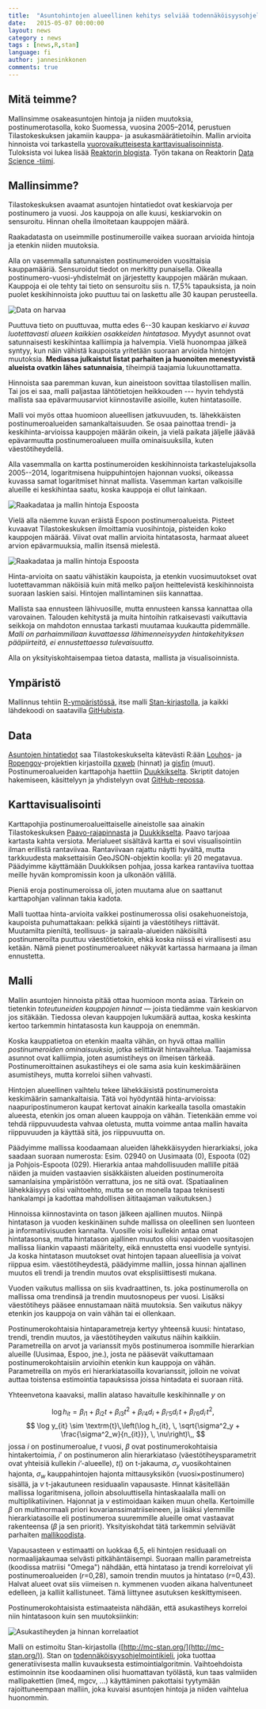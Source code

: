 ```yaml
---
title:  "Asuntohintojen alueellinen kehitys selviää todennäköisyysohjelmoinnilla"
date:   2015-05-07 00:00:00
layout: news
category : news
tags : [news,R,stan]
language: fi
author: jannesinkkonen
comments: true
---
```


## Mitä teimme?

Mallinsimme osakeasuntojen hintoja ja niiden muutoksia, postinumerotasolla, koko Suomessa, vuosina 2005–2014, perustuen Tilastokeskuksen jakamiin kauppa- ja asukasmäärätietoihin. Mallin arvioita hinnoista voi tarkastella [vuorovaikutteisesta karttavisualisoinnista](http://kannattaakokauppa.fi/). Tuloksista voi lukea lisää [Reaktorin blogista](http://reaktor.com/blog/asuntojen-trendit-ja-miten-niista-tehdaan-luotettavia-ennusteita). Työn takana on Reaktorin [Data Science -tiimi](http://reaktor.com/datascience).

## Mallinsimme?

Tilastokeskuksen avaamat asuntojen hintatiedot ovat keskiarvoja per postinumero ja vuosi. Jos kauppoja on alle kuusi, keskiarvokin on sensuroitu. Hinnan ohella ilmoitetaan kauppojen määrä. 

Raakadatasta on useimmille postinumeroille vaikea suoraan arvioida hintoja ja etenkin niiden muutoksia.

Alla on vasemmalla satunnaisten postinumeroiden vuosittaisia kauppamääriä. Sensuroidut tiedot on merkitty punaisella. Oikealla postinumero-vuosi-yhdistelmät on järjestetty kauppojen määrän mukaan. Kauppoja ei ole tehty tai tieto on sensuroitu siis n. 17,5% tapauksista, ja noin puolet keskihinnoista joko puuttuu tai on laskettu alle 30 kaupan perusteella. 


![Data on harvaa](/figs/2015-05-07-asuntohintojen-muutokset/harvuus.png)

Puuttuva tieto on puuttuvaa, mutta edes 6--30 kaupan keskiarvo _ei kuvaa luotettavasti alueen kaikkien osakkeiden hintatasoa_. Myydyt asunnot ovat satunnaisesti keskihintaa kalliimpia ja halvempia. Vielä huonompaa jälkeä syntyy, kun näin vähistä kaupoista yritetään suoraan arvioida hintojen muutoksia. __Mediassa julkaistut listat parhaiten ja huonoiten menestyvistä alueista ovatkin lähes satunnaisia__, tiheimpiä taajamia lukuunottamatta. 


Hinnoista saa paremman kuvan, kun aineistoon sovittaa tilastollisen mallin. Tai jos ei saa, malli paljastaa lähtötietojen heikkouden --- hyvin tehdystä mallista saa epävarmuusarviot kiinnostaville asioille, kuten hintatasoille.


Malli voi myös ottaa huomioon alueellisen jatkuvuuden, ts. lähekkäisten postinumeroalueiden samankaltaisuuden. Se osaa painottaa trendi- ja keskihinta-arvioissa kauppojen määrän oikein, ja vielä paikata jäljelle jäävää epävarmuutta postinumeroalueen muilla ominaisuuksilla, kuten väestötiheydellä. 

Alla vasemmalla on kartta postinumeroiden keskihinnoista tarkastelujaksolla 2005--2014, logaritmisena huippuhintojen hajonnan vuoksi, oikeassa kuvassa samat logaritmiset hinnat mallista. Vasemman kartan valkoisille alueille ei keskihintaa saatu, koska kauppoja ei ollut lainkaan. 

![Raakadataa ja mallin hintoja Espoosta](/figs/2015-05-07-asuntohintojen-muutokset/raw-vs-model.png)

Vielä alla näemme kuvan eräistä Espoon postinumeroalueista. Pisteet kuvaavat Tilastokeskuksen ilmoittamia vuosihintoja, pisteiden koko kauppojen määrää. Viivat ovat mallin arvioita hintatasosta, harmaat alueet arvion epävarmuuksia, mallin itsensä mielestä.

![Raakadataa ja mallin hintoja Espoosta](/figs/e2015-05-07-asuntohintojen-muutokset/spoota.png)

Hinta-arvioita on saatu vähistäkin kaupoista, ja etenkin vuosimuutokset ovat luotettavamman näköisiä kuin mitä melko paljon heittelevistä keskihinnoista suoraan laskien saisi. Hintojen mallintaminen siis kannattaa.

Mallista saa ennusteen lähivuosille, mutta ennusteen kanssa kannattaa olla varovainen. Talouden kehitystä ja muita hintoihin ratkaisevasti vaikuttavia seikkoja on mahdoton ennustaa tarkasti muutamaa kuukautta pidemmälle. _Malli on parhaimmillaan kuvattaessa lähimenneisyyden hintakehityksen pääpiirteitä, ei ennustettaessa tulevaisuutta._ 

Alla on yksityiskohtaisempaa tietoa datasta, mallista ja visualisoinnista. 

## Ympäristö

Mallinnus tehtiin [R-ympäristössä](http://www.r-project.org), itse malli [Stan-kirjastolla](http://mc-stan.org), ja kaikki lähdekoodi on saatavilla [GitHubista](https://github.com/reaktor/Neliohinnat).

## Data

[Asuntojen hintatiedot](http://www.stat.fi/til/ashi/index.html) saa Tilastokeskukselta kätevästi R:ään [Louhos](http://louhos.github.io/)- ja [Ropengov](http://ropengov.github.io/)-projektien kirjastoilla [pxweb](http://cran.r-project.org/web/packages/pxweb/index.html) (hinnat) ja [gisfin](https://github.com/ropengov/gisfin) (muut). Postinumeroalueiden karttapohja haettiin [Duukkikselta](http://www.palomaki.info/apps/pnro/). Skriptit datojen hakemiseen, käsittelyyn ja yhdistelyyn ovat [GitHub-repossa](https://github.com/reaktor/Neliohinnat).

## Karttavisualisointi

Karttapohjia postinumeroalueittaiselle aineistolle saa ainakin Tilastokeskuksen [Paavo-rajapinnasta](http://www.stat.fi/tup/rajapintapalvelut/paavo.html) ja [Duukkikselta](http://www.palomaki.info/apps/pnro/). Paavo tarjoaa kartasta kahta versiota. Merialueet sisältävä kartta ei sovi visualisointiin ilman erillistä rantaviivaa. Rantaviivaan rajattu näytti hyvältä, mutta tarkkuudesta maksettaisiin GeoJSON-objektin koolla: yli 20 megatavua. Päädyimme käyttämään Duukkiksen pohjaa, jossa karkea rantaviiva tuottaa meille hyvän kompromissin koon ja ulkonäön välillä. 

Pieniä eroja postinumeroissa oli, joten muutama alue on saattanut karttapohjan valinnan takia kadota. 

Malli tuottaa hinta-arvioita vaikkei postinumerossa olisi osakehuoneistoja, kaupoista puhumattakaan: pelkkä sijainti ja väestötiheys riittävät. Muutamilta pieniltä, teollisuus- ja sairaala-alueiden näköisiltä postinumeroilta puuttuu väestötietokin, ehkä koska niissä ei virallisesti asu ketään. Nämä pienet postinumeroalueet näkyvät kartassa harmaana ja ilman ennustetta. 

## Malli

Mallin asuntojen hinnoista pitää ottaa huomioon monta asiaa. Tärkein on tietenkin *toteutuneiden kauppojen hinnat* — joista tiedämme vain keskiarvon jos sitäkään. Tiedossa olevan kauppojen lukumäärä auttaa, koska keskinta kertoo tarkemmin hintatasosta kun kauppoja on enemmän.

Koska kauppatietoa on etenkin maalta vähän, on hyvä ottaa malliin *postinumeroiden ominaisuuksia*, jotka selittävät hintavaihtelua. Taajamissa asunnot ovat kalliimpia, joten asumistiheys on ilmeisen tärkeää. Postinumeroittainen asukastiheys ei ole sama asia kuin keskimääräinen asumistiheys, mutta korreloi siihen vahvasti.

Hintojen alueellinen vaihtelu tekee lähekkäisistä postinumeroista keskimäärin samankaltaisia. Tätä voi hyödyntää hinta-arvioissa: naapuripostinumeron kaupat kertovat ainakin karkealla tasolla omastakin alueesta, etenkin jos oman alueen kauppoja on vähän. Tietenkään emme voi tehdä riippuvuudesta vahvaa oletusta, mutta voimme antaa mallin havaita riippuvuuden ja käyttää sitä, jos riippuvuutta on.

Päädyimme mallissa koodaamaan alueiden lähekkäisyyden hierarkiaksi, joka saadaan suoraan numerosta: Esim. 02940 on Uusimaata (0), Espoota (02) ja Pohjois-Espoota (029). Hierarkia antaa mahdollisuuden mallille pitää näiden ja muiden vastaavien sisäkkäisten alueiden postinumeroita samanlaisina ympäristöön verrattuna, jos ne sitä ovat. (Spatiaalinen lähekkäisyys olisi vaihtoehto, mutta se on monella tapaa teknisesti hankalampi ja kadottaa mahdollisen äititaajaman vaikutuksen.)

Hinnoissa kiinnostavinta on tason jälkeen ajallinen muutos. Niinpä hintatason ja vuoden keskinäinen suhde mallissa on oleellinen sen luonteen ja informatiivisuuden kannalta. Vuosille voisi kullekin antaa omat hintatasonsa, mutta hintatason ajallinen muutos olisi vapaiden vuositasojen mallissa liiankin vapaasti määritelty, eikä ennustetta ensi vuodelle syntyisi. Ja koska hintatason muutokset ovat hintojen tapaan alueellisia ja voivat riippua esim. väestötiheydestä, päädyimme malliin, jossa hinnan ajallinen muutos eli trendi ja trendin muutos ovat eksplisiittisesti mukana. 

Vuoden vaikutus mallissa on siis kvadraattinen, ts. joka postinumerolla on mallissa oma trendinsä ja trendin muutosnopeus per vuosi. Lisäksi väestötiheys pääsee ennustamaan näitä muutoksia. Sen vaikutus näkyy etenkin jos kauppoja on vain vähän tai ei ollenkaan. 

Postinumerokohtaisia hintaparametreja kertyy yhteensä kuusi: hintataso, trendi, trendin muutos, ja väestötiheyden vaikutus näihin kaikkiin. Parametreilla on arvot ja varianssit myös postinumeroa isommille hierarkian alueille (Uusimaa, Espoo, jne.), josta ne pääsevät vaikuttamaan postinumerokohtaisiin arvioihin etenkin kun kauppoja on vähän. Parametreilla on myös eri hierarkiatasoilla kovarianssit, jolloin ne voivat auttaa toistensa estimointia tapauksissa joissa hintadata ei suoraan riitä. 

Yhteenvetona kaavaksi, mallin alataso havaitulle keskihinnalle $y$ on 

$$
\log h_{it} = 
       \beta_{i1} + \beta_{i2} t + \beta_{i3} t^2 + \beta_{i’4}d_i + \beta_{i’5}d_i\,t + \beta_{i’6}d_i\,t^2, 
$$
$$
\log y_{it} \sim 
\textrm{t}\,\left(\log h_{it}, \, \sqrt{\sigma^2_y + \frac{\sigma^2_w}{n_{it}}}, \, \nu\right)\,,
$$
jossa $i$ on postinumeroalue, $t$ vuosi, $\beta$ ovat postinumerokohtaisia hintakertoimia, $i’$ on postinumeron alin hierarkiataso (väestötiheysparametrit ovat yhteisiä kullekin $i’$-alueelle), $t()$ on t-jakauma, $\sigma_y$ vuosikohtainen hajonta, $\sigma_w$ kauppahintojen hajonta mittausyksikön (vuosi$\times$postinumero) sisällä, ja $\nu$ t-jakautuneen residuaalin vapausaste. Hinnat käsitellään mallissa logaritmisena, jolloin absoluuttisella hintaskaalalla malli on multiplikatiivinen. Hajonnat ja $\nu$ estimoidaan kaiken muun ohella. Kertoimille $\beta$ on multinormaali priori kovarianssimatriiseineen, ja lisäksi ylemmille hierarkiatasoille eli postinumeroa suuremmille alueille omat vastaavat rakenteensa ($\beta$ ja sen priorit). Yksityiskohdat tätä tarkemmin selviävät parhaiten [mallikoodista](https://github.com/reaktor/Neliohinnat/blob/master/source/m4.stan). 

Vapausasteen $\nu$ estimaatti on luokkaa 6,5, eli hintojen residuaali on normaalijakaumaa selvästi pitkähäntäisempi. Suoraan mallin parametreista (koodissa matriisi "Omega") nähdään, että hintataso ja trendi korreloivat yli postinumeroalueiden ($r$=0,28), samoin trendin muutos ja hintataso ($r$=0,43). Halvat alueet ovat siis viimeisen n. kymmenen vuoden aikana halventuneet edelleen, ja kalliit kallistuneet. Tämä liittynee asutuksen keskittymiseen. 

Postinumerokohtaisista estimaateista nähdään, että asukastiheys korreloi niin hintatasoon kuin sen muutoksiinkin:

![Asukastiheyden ja hinnan korrelaatiot](/figs/2015-05-07-asuntohintojen-muutokset/tiheys-korrelaatiot.png)


Malli on estimoitu Stan-kirjastolla ([http://mc-stan.org/](http://mc-stan.org/)). Stan on [todennäköisyysohjelmointikieli](https://louhos.wordpress.com/2014/01/29/stan-kj/), joka tuottaa generatiivisesta mallin kuvauksesta estimointialgoritmin. Vaihtoehdoista estimoinnin itse koodaaminen olisi huomattavan työlästä, kun taas valmiiden mallipakettien (lme4, mgcv, …) käyttäminen pakottaisi tyytymään rajoittuneempaan malliin, joka kuvaisi asuntojen hintoja ja niiden vaihtelua huonommin. 


